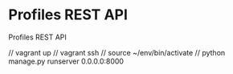 # Profiles REST API

Profiles REST API

// vagrant up
// vagrant ssh
// source ~/env/bin/activate
// python manage.py runserver 0.0.0.0:8000
